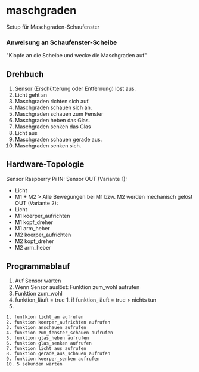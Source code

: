 # maschgraden
Setup für Maschgraden-Schaufenster

### Anweisung an Schaufenster-Scheibe
"Klopfe an die Scheibe und wecke die Maschgraden auf"

## Drehbuch
1. Sensor (Erschütterung oder Entfernung) löst aus.
2. Licht geht an
4. Maschgraden richten sich auf.
5. Maschgraden schauen sich an.
6. Maschgraden schauen zum Fenster
7. Maschgraden heben das Glas.
9. Maschgraden senken das Glas
10. Licht aus
11. Maschgraden schauen gerade aus.
13. Maschgraden senken sich.

## Hardware-Topologie
Sensor
Raspberry Pi
IN: Sensor
OUT (Variante 1):
- Licht
- M1 + M2 > Alle Bewegungen bei M1 bzw. M2 werden mechanisch gelöst
OUT (Variante 2):
- Licht
- M1 koerper_aufrichten
- M1 kopf_dreher
- M1 arm_heber
- M2 koerper_aufrichten
- M2 kopf_dreher
- M2 arm_heber



## Programmablauf
1. Auf Sensor warten
2. Wenn Sensor auslöst: Funktion zum_wohl aufrufen
3. Funktion zum_wohl
  1. funktion_läuft = true
    1. if funktion_läuft = true > nichts tun
  2.
    1. funtkion licht_an aufrufen
    2. funktion koerper_aufrichten aufrufen
    3. funktion anschauen aufrufen
    4. funktion zum_fenster_schauen aufrufen
    5. funktion glas_heben aufrufen
    6. funktion glas_senken aufrufen
    7. funktion licht_aus aufrufen
    8. funktion gerade_aus_schauen aufrufen
    9. funktion koerper_senken aufrufen
    10. 5 sekunden warten




